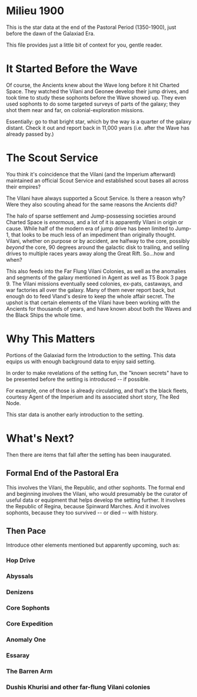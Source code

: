 # Milieu 1900
This is the star data at the end of the Pastoral Period (1350-1900), just before the dawn of the Galaxiad Era.

This file provides just a little bit of context for you, gentle reader.

# It Started Before the Wave
Of course, the Ancients knew about the Wave long before it hit Charted Space. They watched the Vilani and Geonee develop their jump drives, and took time to study these sophonts before the Wave showed up. They even used sophonts to do some targeted surveys of parts of the galaxy; they shot them near and far, on colonial-exploration missions.

Essentially: go to that bright star, which by the way is a quarter of the galaxy distant. Check it out and report back in 11,000 years (i.e. after
the Wave has already passed by.)

# The Scout Service
You think it's coincidence that the Vilani (and the Imperium afterward) maintained an official Scout Service and established scout bases all across
their empires?

The Vilani have always supported a Scout Service. Is there a reason why? Were they also scouting ahead for the same reasons the Ancients did?

The halo of sparse settlement and Jump-possessing societies around Charted Space is *enormous*, and a lot of it is apparently Vilani in origin or cause.  While half of the modern era of jump drive has been limited to Jump-1, that looks to be much less of an impediment than originally thought. Vilani, whether on purpose or by accident, are halfway to the core, possibly *beyond* the core, 90 degrees around the galactic disk to trailing, and selling drives to multiple races years away along the Great Rift.  So...how and when?

This also feeds into the Far Flung Vilani Colonies, as well as the anomalies and segments of the galaxy mentioned in Agent as well as T5 Book 3 page 9. The Vilani missions eventually seed colonies, ex-pats, castaways, and war factories all over the galaxy. Many of them never report back, but enough do to feed Vland's desire to keep the whole affair secret.  The upshot is that certain elements of the Vilani have been working with the Ancients for thousands of years, and have known about both the Waves and the Black Ships the whole time.

# Why This Matters
Portions of the Galaxiad form the Introduction to the setting.  This data equips us with enough background data to enjoy said setting.

In order to make revelations of the setting fun, the "known secrets" have to be presented before the setting is introduced -- if possible. 

For example, one of those is already circulating, and that's the black fleets, courtesy Agent of the Imperium and its associated short story, The Red Node.

This star data is another early introduction to the setting.

# What's Next?
Then there are items that fall after the setting has been inaugurated.

## Formal End of the Pastoral Era
This involves the Vilani, the Republic, and other sophonts. The formal end and beginning involves the Vilani, who would presumably be the curator
of useful data or equipment that helps develop the setting further.  It involves the Republic of Regina, because Spinward Marches.  And it involves
sophonts, because they too survived -- or died -- with history.

## Then Pace 
Introduce other elements mentioned but apparently upcoming, such as:

### Hop Drive
### Abyssals
### Denizens
### Core Sophonts
### Core Expedition
### Anomaly One
### Essaray
### The Barren Arm
### Dushis Khurisi and other far-flung Vilani colonies
